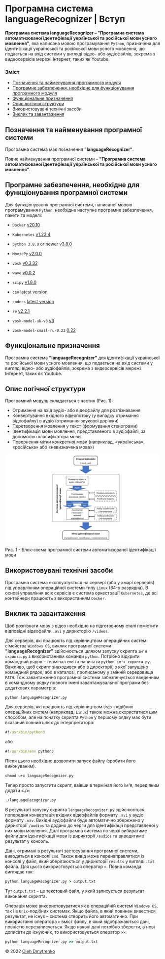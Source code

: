 # Програмна система languageRecognizer | Вступ

**Програмна система languageRecognizer – "Програмна система автоматизованої ідентифікації української та російської мови усного мовлення"**, яка написана мовою програмування `Python`, призначена для ідентифікації української та російської мови усного мовлення, що подається на вхід системи у вигляді відео- або аудіофайлів, зокрема з видеосервісів мережі Інтернет, таких як Youtube.


### Зміст
- [Позначення та найменування програмного модуля](#name)
- [Програмне забезпечення, необхідне для функціонування програмного модуля](#software)
- [Функціональне призначення](#function)
- [Опис логічної структури](#structure)
- [Використовувані технічні засоби](#hardware)
- [Виклик та завантаження](#run)

<a name="name"></a>
<h2>Позначення та найменування програмної системи</h2>

Програмна система має позначення **"languageRecognizer"**.

Повне найменування програмної системи – **"Програмна система автоматизованої ідентифікації української та російської мови усного мовлення"**.

<a name="software"></a>
<h2>Програмне забезпечення, необхідне для функціонування програмної системи</h2>

Для функціонування програмної системи, написаної мовою програмування `Python`, необхідне наступне програмне забезпечення, пакети та моделі:

- `Docker` [v20.10](https://docs.docker.com/engine/release-notes/#version-2010)
- `Kubernetes` [v1.22.4](https://github.com/kubernetes/kubernetes/releases/tag/v1.22.4)
- `python 3.8.0` or newer [v3.8.0](https://www.python.org/downloads/release/python-380/)
- `MoviePy` [v2.0.0](https://pypi.org/project/moviepy/2.0.0.dev2/)
- `vosk` [v0.3.32](https://pypi.org/project/vosk/0.3.32/)
- `wave` [v0.0.2](https://pypi.org/project/Wave/0.0.2/)
- `scipy` [v1.8.0](https://pypi.org/project/scipy/1.8.0/)
- `csv` [latest version](https://docs.python.org/3/library/csv.html)
- `codecs` [latest version](https://docs.python.org/3/library/codecs.html)
- `re` [v2.2.1](https://docs.python.org/3/library/re.html)

- `vosk-model-uk-v3` [v3](https://alphacephei.com/vosk/models/vosk-model-uk-v3.zip)
- `vosk-model-small-ru-0.22` [0.22](https://alphacephei.com/vosk/models/vosk-model-small-ru-0.22.zip)

<a name="function"></a>
<h2>Функціональне призначення</h2>

Програмна система **"languageRecognizer"** для ідентифікації української та російської мови усного мовлення, що подається на вхід системи у вигляді відео- або аудіофайлів, зокрема з видеосервісів мережі Інтернет, таких як Youtube.

<a name="structure"></a>
<h2>Опис логічної структури</h2>

Програмний модуль складається з частин (Рис. 1):
- Отримання на вхід аудіо- або відеофайлу для розпізнавання
- Конвертування вхідного відеопотоку (у випадку отримання відеофайлу) в аудіо (отримання звукової доріжки)
- Перетворення мовлення у текст (формування стенограми)
- Ідентифікація мови мовлення, представленого в аудіофайлі, за допомогою класифікатора мови
- Повернення мітки конкретної мови (наприклад, «українська», «російська» або «невизначена мова»)

<p align="center">
  <img src="https://github.com/OlehDmytrenko/language-recognizer/blob/main/Flowchart.jpg">
</p>

Рис. 1 - Блок-схема програмної системи автоматизованої ідентифікації мови

<a name="hardware"></a>
<h2>Використовувані технічні засоби</h2>

Програмна система експлуатується на сервері (або у хмарі серверів) під управлінням операційної системи типу `Linux` (64-х разрядна). В основі управління всіх сервісів є система оркестрації `Kubernetes`, де всі контейнери працюють з використанням `Docker`.


<a name="run"></a>
<h2>Виклик та завантаження</h2>

Щоб розпізнати мову з відео необхідно на підготовчому етапі помістити відповідні відеофайли `.avi` у дирикторію `/videos`.

Для серверів, які працюють під керівництвом операційних систем сімейства `Windows OS`, виклик програмної системи **"languageRecognizer"** здійснюється шляхом запуску скрипта `ім'я скрипта.py` з використанням команди `python`. Потрібно відкрити командний рядок – термінал `cmd` та написати `python ім'я скрипта.py`. Важливо, щоб скрипт знаходився або в директорії, з якої запущено командний рядок, або в каталозі, прописаному у змінній середовища `PATH`. 
Тож завантаження програмної системи забезпечується введенням в командному рядку повного імені завантажувальної програми без додаткових параметрів:
```cmd
python languageRecognizer.py
```

Для серверів, які працюють під керівництвом `Unix`-подібних операційних систем (наприклад, `Linux`) також можна скористатися цим способом, але на початку скрипта `Python` у першому рядку має бути вказаний повний шлях до інтерпретатора:
``` cmd
#!/usr/bin/python3
```
або
``` cmd
#!/usr/bin/env python3
```
Після цього необхідно дозволити запуск файлу (зробити його виконуваним).
``` cmd
chmod u+x languageRecognizer.py
```
Тепер просто запустити скрипт, ввівши в термінал його ім'я, перед яким додати «./»:
``` cmd
./languageRecognizer.py
```

В результаті запуску скрипта `languageRecognizer.py` здійснюється попередня конвертація вхідних відеофайлів формату `.avi` у аудіо формату `.wav`. Вихідні аудіофайли буде автоматично збережено у дирикторії `/audios` та додано до черги для ідентифікації представленої у них мови мовлення.
Далі програмна система по черзі вибиратиме файли для ідентифікації мови із дирикторії `/audios` та виводитиме результат у консоль.

Дані, отримані в результаті застосування програмної системи, виводяться в консолі `cmd`. Також вивід може перенаправлятися із консолі у файл, який зберігаюється у дирикторії `results` у вигляді `.txt` файла. Для цього використовується оператор `>`.
Повна команда виглядає так:
```cmd
python languageRecognizer.py > output.txt
```
Тут `output.txt` – це текстовий файл, у який записується результат виконання скрипта.

Операція може використовуватися як в операційній системі `Windows OS`, так і в `Unix`-подібних системах.
Якщо файла, в який повинен вивестися результат, не існує – система створить його автоматично.
При використанні оператора `>` вміст файлу, в який відображаються дані, повністю перезаписується. Якщо наявні дані потрібно зберегти, а нові дописати до існуючих, то використовується оператор `>>`:
```cmd
python languageRecognizer.py >> output.txt
```

© 2022 [Oleh Dmytrenko](https://github.com/OlehDmytrenko)